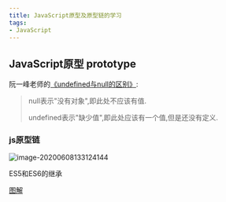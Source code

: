 ```yaml
---
title: JavaScript原型及原型链的学习
tags:
- JavaScript
---
```


## JavaScript原型 prototype

阮一峰老师的[《undefined与null的区别》](http://www.ruanyifeng.com/blog/2014/03/undefined-vs-null.html):

> null表示"没有对象",即此处不应该有值.
>
> undefined表示"缺少值",即此处应该有一个值,但是还没有定义.

### js原型链

![image-20200608133124144](https://minimax-1256590847.cos.ap-shanghai.myqcloud.com/img/image-20200608133124144.png)

ES5和ES6的继承

[图解](http://keenwon.com/1524.html)